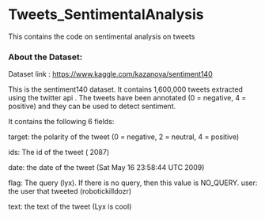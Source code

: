 # Tweets_SentimentalAnalysis
This contains the code on sentimental analysis on tweets

### About the Dataset: 
Dataset link : https://www.kaggle.com/kazanova/sentiment140

This is the sentiment140 dataset. It contains 1,600,000 tweets extracted using the twitter api . The tweets have been annotated (0 = negative, 4 = positive) and they can be used to detect sentiment.

It contains the following 6 fields:

target: the polarity of the tweet (0 = negative, 2 = neutral, 4 = positive)

ids: The id of the tweet ( 2087)

date: the date of the tweet (Sat May 16 23:58:44 UTC 2009)

flag: The query (lyx). If there is no query, then this value is NO_QUERY. user: the user that tweeted (robotickilldozr)

text: the text of the tweet (Lyx is cool)


